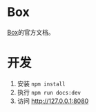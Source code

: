# Box
[Box](https://github.com/boxgo/box)的官方文档。

# 开发
1. 安装 `npm install`
2. 执行 `npm run docs:dev`
3. 访问 http://127.0.0.1:8080